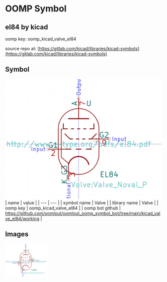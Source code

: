 # OOMP Symbol  
## el84  by kicad  
  
oomp key: oomp_kicad_valve_el84  
  
source repo at: [https://gitlab.com/kicad/libraries/kicad-symbols](https://gitlab.com/kicad/libraries/kicad-symbols)  
## Symbol  
  
[![working.png](working_600.png)](working.png)  
| name | value | 
| --- | --- | 
| symbol name | Valve | 
| library name | Valve | 
| oomp key | oomp_kicad_valve_el84 | 
| oomp bot github | https://github.com/oomlout/oomlout_oomp_symbol_bot/tree/main/kicad_valve_el84/working | 
## Images  
  
[![working.png](working_140.png)](working.png)  
